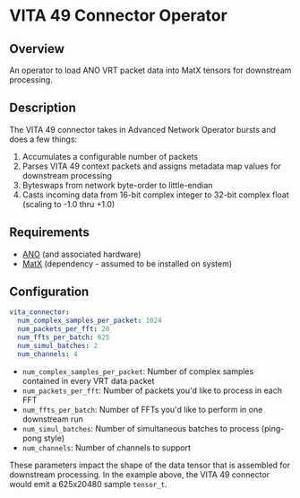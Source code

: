 <!--
SPDX-FileCopyrightText: 2024 Valley Tech Systems, Inc.

SPDX-License-Identifier: Apache-2.0
-->

# VITA 49 Connector Operator

## Overview

An operator to load ANO VRT packet data into MatX tensors for downstream
processing.

## Description

The VITA 49 connector takes in Advanced Network Operator bursts and does
a few things:

1. Accumulates a configurable number of packets
2. Parses VITA 49 context packets and assigns metadata map values for
   downstream processing
3. Byteswaps from network byte-order to little-endian
4. Casts incoming data from 16-bit complex integer to 32-bit complex float
   (scaling to -1.0 thru +1.0)

## Requirements

- [ANO](https://github.com/nvidia-holoscan/holohub/tree/main/operators/advanced_network)
  (and associated hardware)
- [MatX](https://github.com/NVIDIA/MatX) (dependency - assumed to be installed on system)

## Configuration

```yaml
vita_connector:
  num_complex_samples_per_packet: 1024
  num_packets_per_fft: 20
  num_ffts_per_batch: 625
  num_simul_batches: 2
  num_channels: 4
```

- `num_complex_samples_per_packet`: Number of complex samples contained in every VRT data packet
- `num_packets_per_fft`: Number of packets you'd like to process in each FFT
- `num_ffts_per_batch`: Number of FFTs you'd like to perform in one downstream run
- `num_simul_batches`: Number of simultaneous batches to process (ping-pong style)
- `num_channels`: Number of channels to support

These parameters impact the shape of the data tensor that is assembled for downstream
processing. In the example above, the VITA 49 connector would emit a 625x20480 sample
`tensor_t`.
